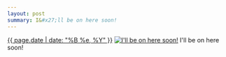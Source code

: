 ```yaml
---
layout: post
summary: I&#x27;ll be on here soon!
---
```


<p>
  <time><a href="/264">{{ page.date | date: "%B %e, %Y" }}</a></time>
  <a href="/264"><img src="{{ site.assets_url }}/264-640.jpg" srcset="{{ site.assets_url }}/264-1280.jpg 1280w, {{ site.assets_url }}/264-960.jpg 960w, {{ site.assets_url }}/264-640.jpg 640w, {{ site.assets_url }}/264-320.jpg 320w" sizes="(min-width: 700px) 50vw, calc(100vw - 2rem)" alt="I&#x27;ll be on here soon!" /></a>
  <span>I&#x27;ll be on here soon!</span>
</p>
